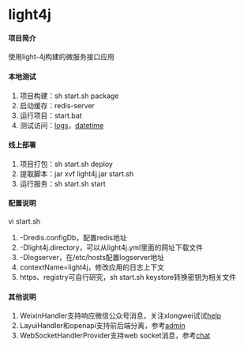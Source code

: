 # light4j

#### 项目简介
使用light-4j构建的微服务接口应用

#### 本地测试
1. 项目构建：sh start.sh package
2. 启动缓存：redis-server
3. 运行项目：start.bat
4. 测试访问：[logs](http://localhost:8080/ws/logs.html)，[datetime](http://localhost:8080/service/datetime.json)

#### 线上部署
1. 项目打包：sh start.sh deploy
2. 提取脚本：jar xvf light4j.jar start.sh
3. 运行服务：sh start.sh start

#### 配置说明
vi start.sh

1. -Dredis.configDb，配置redis地址
2. -Dlight4j.directory，可以从light4j.yml里面的网址下载文件
3. -Dlogserver，在/etc/hosts配置logserver地址
4. contextName=light4j，修改应用的日志上下文
5. https、registry可自行研究，sh start.sh keystore转换密钥为相关文件

#### 其他说明

1. WeixinHandler支持响应微信公众号消息，关注xlongwei试试[help](https://api.xlongwei.com/service/weixin/chat.json?text=help)
2. LayuiHandler和openapi支持前后端分离，参考[admin](http://layui.xlongwei.com/admin/)
3. WebSocketHandlerProvider支持web socket消息，参考[chat](https://api.xlongwei.com:8443/ws/chat.html)

